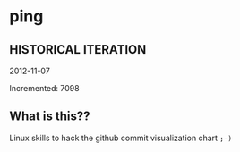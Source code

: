 # ping

## HISTORICAL ITERATION
2012-11-07

Incremented: 7098

## What is this?? 
Linux skills to hack the github commit visualization chart `;-)`
